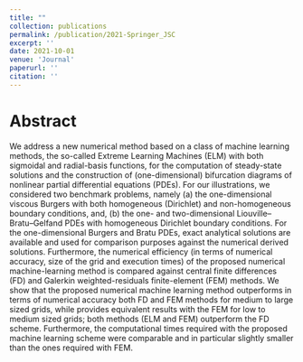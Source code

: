 ```yaml
---
title: ""
collection: publications
permalink: /publication/2021-Springer_JSC
excerpt: ''
date: 2021-10-01
venue: 'Journal'
paperurl: ''
citation: ''
---
```


Abstract
======
We address a new numerical method based on a class of machine learning methods, the so-called Extreme Learning Machines (ELM) with both sigmoidal and radial-basis functions, for the computation of steady-state solutions and the construction of (one-dimensional) bifurcation diagrams of nonlinear partial differential equations (PDEs). For our illustrations, we considered two benchmark problems, namely (a) the one-dimensional viscous Burgers with both homogeneous (Dirichlet) and non-homogeneous boundary conditions, and, (b) the one- and two-dimensional Liouville–Bratu–Gelfand PDEs with homogeneous Dirichlet boundary conditions. For the one-dimensional Burgers and Bratu PDEs, exact analytical solutions are available and used for comparison purposes against the numerical derived solutions. Furthermore, the numerical efficiency (in terms of numerical accuracy, size of the grid and execution times) of the proposed numerical machine-learning method is compared against central finite differences (FD) and Galerkin weighted-residuals finite-element (FEM) methods. We show that the proposed numerical machine learning method outperforms in terms of numerical accuracy both FD and FEM methods for medium to large sized grids, while provides equivalent results with the FEM for low to medium sized grids; both methods (ELM and FEM) outperform the FD scheme. Furthermore, the computational times required with the proposed machine learning scheme were comparable and in particular slightly smaller than the ones required with FEM.
